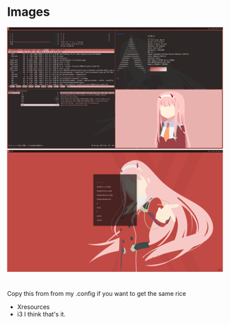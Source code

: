 # Images
![screenshots](https://github.com/grasp2/rice/blob/master/Images/2020-07-09-015725_1920x1080_scrot.png)
![screenshots](https://github.com/grasp2/rice/blob/master/Images/A5QuAms.png)

#
Copy this from from my .config if you want to get the same rice
* Xresources
* i3
I think that's it.
